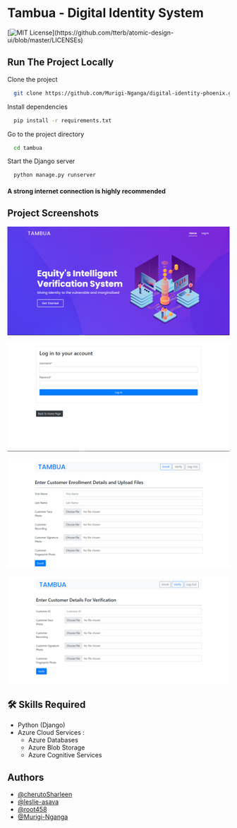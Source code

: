
# Tambua - Digital Identity System

[![MIT License](https://img.shields.io/apm/l/atomic-design-ui.svg?)](https://github.com/tterb/atomic-design-ui/blob/master/LICENSEs)

## Run The Project Locally

Clone the project

```bash
  git clone https://github.com/Murigi-Nganga/digital-identity-phoenix.git
```

Install dependencies

```bash
  pip install -r requirements.txt
```

Go to the project directory

```bash
  cd tambua
```

Start the Django server

```bash
  python manage.py runserver
```

#### A strong internet connection is highly recommended

## Project Screenshots

![Landing Page](screenshots/landing.png "Landing Page")

![Login Page](screenshots/login.png "Login Page")

![Enroll Page](screenshots/enroll.png "Enroll Page")

![Verify Page](screenshots/verify.png "Verify Page")

## 🛠 Skills Required

- Python (Django)
- Azure Cloud Services :
  - Azure Databases
  - Azure Blob Storage
  - Azure Cognitive Services

## Authors

- [@cherutoSharleen](https://github.com/cherutoSharleen)
- [@leslie-asava](https://github.com/leslie-asava)
- [@root458](https://github.com/root458)
- [@Murigi-Nganga](https://github.com/Murigi-Nganga)
